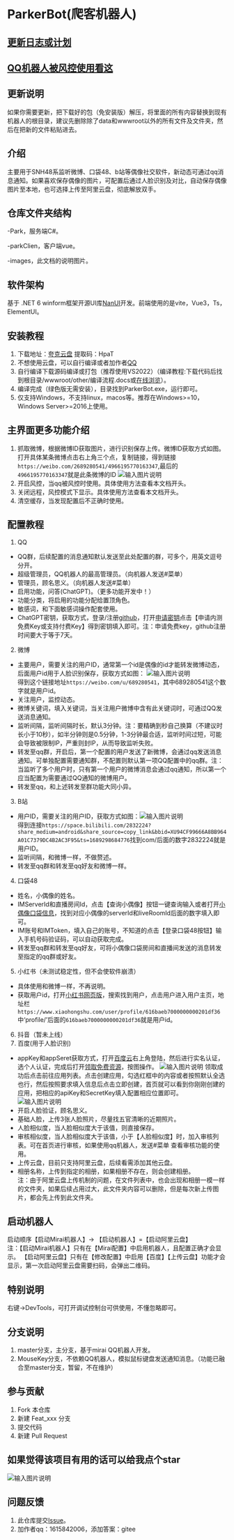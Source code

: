 # ParkerBot(爬客机器人)

## [更新日志或计划](https://gitee.com/jaffoo/ParkerBotV2/blob/master/UpdateDetail.md)
## [QQ机器人被风控使用看这](https://gitee.com/jaffoo/ParkerBotV2/blob/master/WindControl.md)

## 更新说明
如果你需要更新，把下载好的包（免安装版）解压，将里面的所有内容替换到现有机器人的根目录，建议先删除除了data和wwwroot以外的所有文件及文件夹，然后在把新的文件粘贴进去。

## 介绍
主要用于SNH48系监听微博、口袋48、b站等偶像社交软件，新动态可通过qq消息通知。如果喜欢保存偶像的图片，可配置后通过人脸识别及对比，自动保存偶像图片至本地，也可选择上传至阿里云盘，彻底解放双手。

## 仓库文件夹结构
-Park，服务端C#。

-parkClien，客户端vue。

-images，此文档的说明图片。

## 软件架构
基于 .NET 6 winform框架开源UI库[NanUI](https://gitee.com/dotnetchina/NanUI)开发。前端使用的是vite，Vue3，Ts，ElementUI。

## 安装教程

1.  下载地址：[夸克云盘](https://pan.quark.cn/s/6d8e3a401056) 提取码：HpaT
2.  不想使用云盘，可以自行编译或者加作者[QQ](https://gitee.com/jaffoo/ParkerBotV2#%E9%97%AE%E9%A2%98%E5%8F%8D%E9%A6%88)
3.  自行编译下载源码编译或打包（推荐使用VS2022）（编译教程:下载代码后找到根目录/wwwroot/other/编译流程.docs或[在线浏览](https://gitee.com/jaffoo/ParkerBotV2/tree/master/Parker/wwwroot/other/编译流程.docx)）。
4.  编译完成（绿色版无需安装），目录找到ParkerBot.exe，运行即可。
5.  仅支持Windows，不支持linux，macos等。推荐在Windows>=10，Windows Server>=2016上使用。

## 主界面更多功能介绍
1. 抓取微博，根据微博ID获取图片，进行识别保存上传。微博ID获取方式如图。打开具体某条微博点击右上角三个点，复制链接，得到链接`https://weibo.com/2689280541/4966195770163347`,最后的`4966195770163347`就是此条微博的ID
![输入图片说明](images/blogId.png)
2. 开启风控，当qq被风控时使用。具体使用方法查看本文档开头。
3. 关闭远程，风控模式下显示。具体使用方法查看本文档开头。
4. 清空缓存，当发现配置后不正确时使用。

## 配置教程

1.  QQ
- QQ群，后续配置的消息通知默认发送至此处配置的群，可多个，用英文逗号分开。
- 超级管理员，QQ机器人的最高管理员。（向机器人发送#菜单）
- 管理员，顾名思义。（向机器人发送#菜单）
- 启用功能，问答(ChatGPT)。（更多功能开发中！）
- 功能分类，将启用的功能分配给置顶角色。
- 敏感词，和下面敏感词操作配套使用。
- ChatGPT密钥，获取方式，登录/注册[github](https://github.com)，打开[申请密钥](https://github.com/chatanywhere/GPT_API_free)点击【申请内测免费Key或支持付费Key】得到密钥填入即可。注：申请免费key，github注册时间要大于等于7天。
2.  微博
- 主要用户，需要关注的用户ID，通常第一个id是偶像的id才能转发微博动态，后面用户id用于人脸识别保存，获取方式如图：
![输入图片说明](images/image.png)    
    得到这个链接地址`https://weibo.com/u/689280541`，其中689280541这个数字就是用户id。
- 关注用户，监控动态。
- 微博关键词，填入关键词，当关注用户微博中含有此关键词时，可通过QQ发送消息通知。
- 监听间隔，监听间隔时长，默认3分钟。注：要精确到秒自己换算（不建议时长小于10秒），如半分钟则是0.5分钟，1-3分钟最合适，监听时间过短，可能会导致被限制IP，严重则封IP，从而导致监听失败。
- 转发至qq群，开启后，第一个配置的用户发送了新微博，会通过qq发送消息通知。可单独配置需要通知群，不配置则默认第一项QQ配置中的qq群。注：当监听了多个用户时，只有第一个用户的微博消息会通过qq通知，所以第一个应当配置为需要通过QQ通知的微博用户。
- 转发至qq，和上述转发至群功能大同小异。
3. B站
- 用户ID，需要关注的用户ID，获取方式如图：![输入图片说明](images/Blibiliimage.png)    
得到连接`https://space.bilibili.com/2832224?share_medium=android&share_source=copy_link&bbid=XU94CF99666A8BB964A01C7379DC4B2AC3F95&ts=1689298684776`找到com/后面的数字2832224就是用户ID。
- 监听间隔，和微博一样，不做赘述。
- 转发至qq群和转发至qq好友和微博一样。
4. 口袋48
- 姓名，小偶像的姓名。
- IMServerId和直播房间Id，点击【查询小偶像】按钮一键查询输入或者打开[小偶像口袋信息](https://fastly.jsdelivr.net/gh/duan602728596/qqtools@main/packages/NIMTest/node/roomId.json)，找到对应小偶像的serverId和liveRoomId后面的数字填入即可。
- IM账号和IMToken，填入自己的账号，不知道的点击【登录口袋48按钮】输入手机号码验证码，可以自动获取完成。
- 转发至qq群和转发至qq好友，可将小偶像口袋房间和直播间发送的消息转发至指定的qq群或好友。
5. 小红书（未测试稳定性，但不会使软件崩溃）
- 具体使用和微博一样，不再说明。
- 获取用户id，打开[小红书网页版](https://www.xiaohongshu.com/)，搜索找到用户，点击用户进入用户主页，地址栏`https://www.xiaohongshu.com/user/profile/616baeb7000000000201df36`中‘profile/’后面的`616baeb7000000000201df36`就是用户id。
6. 抖音（暂未上线）
7. 百度(用于人脸识别)
- appKey和appSeret获取方式，打开[百度云](https://cloud.baidu.com/)右上角登陆，然后进行实名认证，选个人认证，完成后打开[领取免费资源](https://console.bce.baidu.com/ai/#/ai/face/overview/resource/getFree)，按图操作。
![输入图片说明](images/bdimage.png)    领取成功后点击前往应用列表。点击创建应用，勾选红框中的内容或者按照默认全选也行，然后按照要求填入信息后点击立即创建，首页就可以看到你刚刚创建的应用，把相应的apiKey和SecretKey填入配置相应位置即可。
![输入图片说明](images/bd1image.png)
- 开启人脸验证，顾名思义。
- 基础人脸，上传3张人脸照片，尽量找五官清晰的近期照片。
- 人脸相似度，当人脸相似度大于该值，则直接保存。
- 审核相似度，当人脸相似度大于该值，小于【人脸相似度】时，加入审核列表。可在首页进行审核，如果使用qq机器人，发送#菜单 查看审核功能的使用。
- 上传云盘，目前只支持阿里云盘，后续看需添加其他云盘。
- 相册名称，上传到指定的相册，如果相册不存在，则会创建相册。<br/>
           注：由于阿里云盘上传机制的问题，在文件列表中，也会出现和相册一模一样的文件夹，如果后续占用过大，此文件夹内容可以删除，但是每次新上传图片，都会先上传到此文件夹。

## 启动机器人
启动顺序【启动Mirai机器人】-> 【启动机器人】=【启动阿里云盘】<br/>
注：【启动Mirai机器人】只有在【Mirai配置】中启用机器人，且配置正确才会显示。
    【启动阿里云盘】只有在【修改配置】中启用【百度】【上传云盘】功能才会显示，第一次启动阿里云盘需要扫码，会弹出二维码。

## 特别说明
右键->DevTools，可打开调试控制台可供使用，不懂忽略即可。

## 分支说明
1. master分支，主分支，基于mirai QQ机器人开发。
2. MouseKey分支，不依赖QQ机器人，模拟鼠标键盘发送通知消息。（功能已融合至master分支，暂留，不在维护）

## 参与贡献

1.  Fork 本仓库
2.  新建 Feat_xxx 分支
3.  提交代码
4.  新建 Pull Request

## 如果觉得该项目有用的话可以给我点个star
![输入图片说明](images/star.png) 

## 问题反馈
1. 此仓库提交[Issue](https://gitee.com/jaffoo/ParkerBotV2/issues)。
2. 加作者qq：1615842006，添加答案：gitee